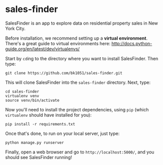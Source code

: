 # sales-finder

SalesFinder is an app to explore data on residential property sales in New York City.

Before installation, we recommend setting up a __virtual environment__. There's a great guide to virtual environments here:
http://docs.python-guide.org/en/latest/dev/virtualenvs/

Start by `cd`ing to the directory where you want to install SalesFinder. Then type:
```
git clone https://github.com/bk1051/sales-finder.git
```

This will clone SalesFinder into the `sales-finder` directory. Next, type:

```
cd sales-finder
virtualenv venv
source venv/bin/activate
```

Now you'll need to install the project dependencies, using `pip` (which `virtualenv` should have installed for you):

```
pip install -r requirements.txt
```

Once that's done, to run on your local server, just type:
```
python manage.py runserver
```

Finally, open a web browser and go to `http://localhost:5000/`, and you should see SalesFinder running!
